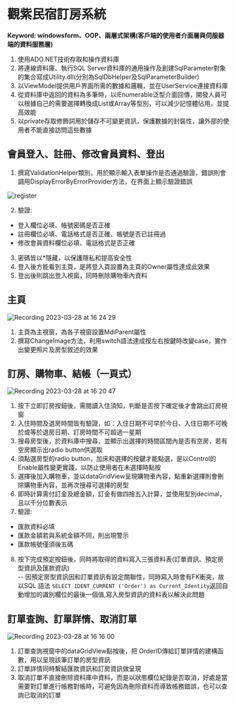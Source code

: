 # 觀紫民宿訂房系統

**Keyword: windowsform、OOP、兩層式架構(客戶端的使用者介面層與伺服器端的資料服務層)**
1. 使用ADO.NET技術存取和操作資料庫
2. 將連線資料庫、執行SQL Server資料庫的通用操作及創建SqlParameter對象的集合寫成Utility.dll(分別為SqlDbHelper及SqlParameterBuilder)
3. 以ViewModel提供用戶界面所需的數據和邏輯，並在UserService連接資料庫
4. 從資料庫中返回的資料為多筆時，以IEnumerable<T>泛型介面回傳，開發人員可以根據自己的需要選擇轉換成List<T>或Array等型別，可以減少記憶體佔用，並提高效能
5. 以private存取修飾詞用於儲存不可變更資訊，保護數據的封裝性，讓外部的使用者不能直接訪問這些數據　　

## 會員登入、註冊、修改會員資料、登出
1. 撰寫ValidationHelper類別，用於顯示輸入表單操作是否通過驗證，錯誤則會調用DisplayErrorByErrorProvider方法，在界面上顯示驗證錯誤
  
![register](https://user-images.githubusercontent.com/115922701/228169077-1a8c4c0e-3cb2-4d34-88cc-2d17dab0dd0f.PNG)
  
2. 驗證: 
* 登入欄位必填、帳號密碼是否正確
* 註冊欄位必填、電話格式是否正確、帳號是否已註冊過
* 修改會員資料欄位必填、電話格式是否正確
3. 密碼皆以*隱藏，以保護隱私和提高安全性
4. 登入後方能看到主頁，是將登入頁設置為主頁的Owner屬性達成此效果
5. 登出後則跳出登入視窗，同時刪除購物車內資料　　

## 主頁
  
![Recording 2023-03-28 at 16 24 29](https://user-images.githubusercontent.com/115922701/228177318-a4d533ff-8650-41d5-b33d-a1fc4820c628.gif)

1. 主頁為主視窗，為各子視窗設置MdiParent屬性
2. 撰寫ChangeImage方法，利用switch語法達成按左右按鍵時改變case，實作出變更照片及房型敘述的效果


## 訂房、購物車、結帳（一頁式）
  
![Recording 2023-03-28 at 16 20 47](https://user-images.githubusercontent.com/115922701/228174569-1ac01b95-ccaa-4e35-9225-06e5fbe1bcae.gif)

1. 按下立即訂房按鈕後，需閱讀入住須知，判斷是否按下確定後才會跳出訂房視窗
2. 入住時間及退房時間皆有驗證，如：入住日期不可早於今日、入住日期不可晚於或等於退房日期、訂房時間不可超過一星期
3. 搜尋房型後，於資料庫中搜尋，並顯示出選擇的時間區間內是否有空房，若有空房顯示出radio button供選取
4. 須點選房型的radio button，加床和選擇的按鍵才能點選，是以Control的Enable屬性變更實踐，以防止使用者在未選擇時點按
5. 選擇後加入購物車，並以dataGridView呈現購物車內容，點重新選擇則會刪除購物車內容，並再次搜尋可選擇的房型
6. 即時計算需付訂金及總金額，訂金有做四捨五入計算，並使用型別decimal，且以千分位數表示　　
7. 驗證:
* 匯款資料必填
* 匯款金額若與系統金額不同，則出現警示
* 匯款帳號僅須後五碼
8. 按下完成預定按鈕後，同時將取得的資料寫入三張資料表(訂單資訊、預定房型資訊及匯款資訊)  
-- 因預定房型資訊因和訂單資訊有設定關聯性，同時寫入時會有FK衝突，故以SQL 語法 `SELECT IDENT_CURRENT ('Order') as Current_Identity`返回自動增加的識別欄位的最後一個值,寫入房型資訊的資料表以解決此問題　　

## 訂單查詢、訂單詳情、取消訂單
  
  ![Recording 2023-03-28 at 16 16 00](https://user-images.githubusercontent.com/115922701/228173095-f9f6780d-cc7a-4c7f-b198-3e91964c3bd9.gif)
 
1. 訂單查詢視窗中的dataGridView點按後，把 OrderID傳給訂單詳情的建構函數，用以呈現該筆訂單的房型資訊
2. 訂單詳情同時繫結匯款資訊和訂房資訊做呈現
3. 取消訂單不直接刪除資料庫中資料，而是以狀態欄位紀錄是否取消，好處是當需要對訂單進行帳務對帳時，可避免因為刪除資料而導致帳務錯誤，也可以查詢已取消的訂單
  

